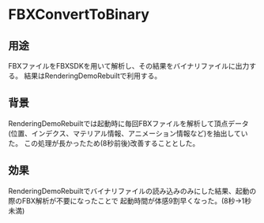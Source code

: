# FBXConvertToBinary

## 用途
FBXファイルをFBXSDKを用いて解析し、その結果をバイナリファイルに出力する。
結果はRenderingDemoRebuiltで利用する。

## 背景
RenderingDemoRebuiltでは起動時に毎回FBXファイルを解析して頂点データ(位置、インデクス、マテリアル情報、アニメーション情報など)を抽出していた。
この処理が長かったため(8秒前後)改善することとした。

## 効果
RenderingDemoRebuiltでバイナリファイルの読み込みのみにした結果、起動の際のFBX解析が不要になったことで
起動時間が体感9割早くなった。(8秒→1秒未満)
